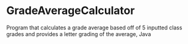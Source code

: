 # GradeAverageCalculator
 Program that calculates a grade average based off of 5 inputted class grades and provides a letter grading of the average, Java

